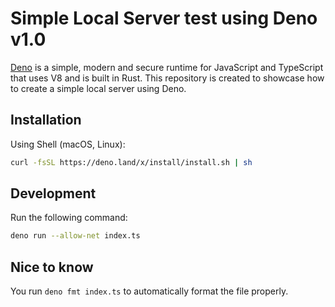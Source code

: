 # Simple Local Server test using Deno v1.0

[Deno](https://deno.land/) is a simple, modern and secure runtime for JavaScript and TypeScript that uses V8 and is built in Rust.
This repository is created to showcase how to create a simple local server using Deno.

## Installation

Using Shell (macOS, Linux):

```sh
curl -fsSL https://deno.land/x/install/install.sh | sh
```

## Development

Run the following command:

```sh
deno run --allow-net index.ts
```

## Nice to know

You run `deno fmt index.ts` to automatically format the file properly.
